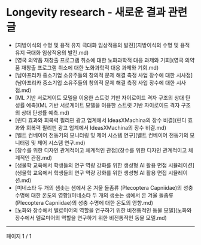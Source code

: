 # Longevity research - 새로운 결과 관련 글

- [지방이식의 수명 및 용적 유지 극대화 임상적용의 발전](지방이식의 수명 및 용적 유지 극대화 임상적용의 발전.md)
- [영국 의약품 재창출 프로그램 취소에 대한 노화과학적 대응 과제와 기회](영국 의약품 재창출 프로그램 취소에 대한 노화과학적 대응 과제와 기회.md)
- [남아프리카 중소기업 소유주들의 창의적 문제 해결 측정 사업 장수에 대한 시사점](남아프리카 중소기업 소유주들의 창의적 문제 해결 측정 사업 장수에 대한 시사점.md)
- [ML 기반 서로게이트 모델을 이용한 스트럿 기반 자이로이드 격자 구조의 상대 탄성률 예측](ML 기반 서로게이트 모델을 이용한 스트럿 기반 자이로이드 격자 구조의 상대 탄성률 예측.md)
- [린디 효과와 회복력 필리핀 광고 업계에서 IdeasXMachina의 장수 비결](린디 효과와 회복력 필리핀 광고 업계에서 IdeasXMachina의 장수 비결.md)
- [벨트 컨베이어 전동기의 모니터링 및 제어 시스템 연구](벨트 컨베이어 전동기의 모니터링 및 제어 시스템 연구.md)
- [장수를 위한 디자인 관계적이고 체계적인 관점](장수를 위한 디자인 관계적이고 체계적인 관점.md)
- [생물학 교육에서 학생들의 연구 역량 강화를 위한 생성형 AI 활용 면접 시뮬레이션](생물학 교육에서 학생들의 연구 역량 강화를 위한 생성형 AI 활용 면접 시뮬레이션.md)
- [미네소타 두 개의 샘솟는 샘에서 온 겨울 돌좀류 (Plecoptera Capniidae)의 성충 수명에 대한 온도의 영향](미네소타 두 개의 샘솟는 샘에서 온 겨울 돌좀류 (Plecoptera Capniidae)의 성충 수명에 대한 온도의 영향.md)
- [노화와 장수에서 텔로미어의 역할을 연구하기 위한 비전통적인 동물 모델](노화와 장수에서 텔로미어의 역할을 연구하기 위한 비전통적인 동물 모델.md)

---
페이지 1 / 1